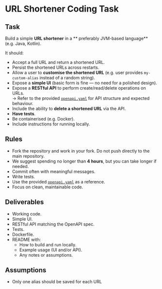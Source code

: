 # URL Shortener Coding Task

## Task

Build a simple **URL shortener** in a ** preferably JVM-based language** (e.g. Java, Kotlin).

It should:

- Accept a full URL and return a shortened URL.
- Persist the shortened URLs across restarts.
- Allow a user to **customise the shortened URL** (e.g. user provides `my-custom-alias` instead of a random string).
- Expose a **simple UI** (basic form is fine — no need for a polished design).
- Expose a **RESTful API** to perform create/read/delete operations on URLs.  
  → Refer to the provided [`openapi.yaml`](./openapi.yaml) for API structure and expected behaviour.
- Include the ability to **delete a shortened URL** via the API.
- **Have tests**.
- Be containerised (e.g. Docker).
- Include instructions for running locally.

## Rules

- Fork the repository and work in your fork. Do not push directly to the main repository.
- We suggest spending no longer than **4 hours**, but you can take longer if needed.
- Commit often with meaningful messages.
- Write tests.
- Use the provided [`openapi.yaml`](./openapi.yaml) as a reference.
- Focus on clean, maintainable code.

## Deliverables

- Working code.
- Simple UI.
- RESTful API matching the OpenAPI spec.
- Tests.
- Dockerfile.
- README with:
  - How to build and run locally.
  - Example usage (UI and/or API).
  - Any notes or assumptions.

## Assumptions
- Only one alias should be saved for each URL
